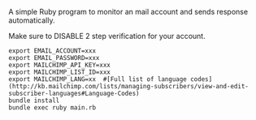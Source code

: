 A simple Ruby program to monitor an mail account and sends response automatically.

Make sure to DISABLE 2 step verification for your account.

```
export EMAIL_ACCOUNT=xxx
export EMAIL_PASSWORD=xxx
export MAILCHIMP_API_KEY=xxx
export MAILCHIMP_LIST_ID=xxx
export MAILCHIMP_LANG=xx  #[Full list of language codes](http://kb.mailchimp.com/lists/managing-subscribers/view-and-edit-subscriber-languages#Language-Codes)
bundle install
bundle exec ruby main.rb
```

